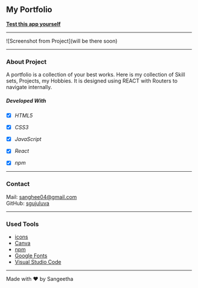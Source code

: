 ## My Portfolio

**[Test this app yourself](https://sgujuluva-portfolio-react.vercel.app/)**

---

![Screenshot from Project](will be there soon)

  
---

### About Project

A portfolio is a collection of your best works. Here is my collection of Skill sets, Projects, my Hobbies.
It is designed using REACT with Routers to navigate internally.


##### Developed With

- [x] _HTML5_
- [x] _CSS3_
- [x] _JavaScript_
- [x] _React_
- [x] _npm_


---

### Contact

Mail: <sanghee04@gmail.com><br>
GitHub: [sgujuluva](https://github.com/)<br>

---

### Used Tools

- [icons](https://flaticons.com)
- [Canva](https://www.canva.com/)
- [npm](https://www.npmjs.com/)
- [Google Fonts](https://fonts.google.com/)
- [Visual Studio Code](https://code.visualstudio.com/)


---

Made with ❤️ by Sangeetha
